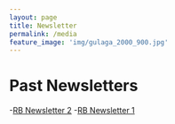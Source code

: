 ```yaml
---
layout: page
title: Newsletter
permalink: /media
feature_image: 'img/gulaga_2000_900.jpg'
---
```


# Past Newsletters

-[RB Newsletter 2](https://share.sender.net/campaigns/ab1I/community-energy-survey-results-and-plans-for-2025)
-[RB Newsletter 1](https://share.sender.net/campaigns/8E5t/welcome-to-the-renewable-bermagui-email-list)
